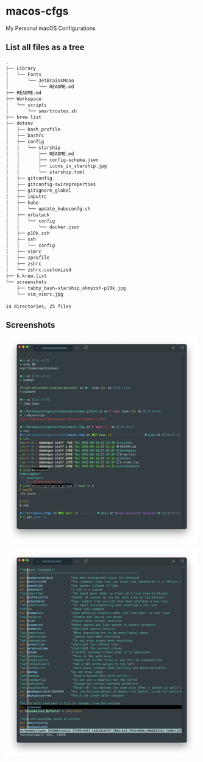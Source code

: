 # macos-cfgs

My Personal macOS Configurations

## List all files as a tree

```
.
├── Library
│   └── Fonts
│       └── JetBrainsMono
│           └── README.md
├── README.md
├── Workspace
│   └── scripts
│       └── smartroutes.sh
├── brew.list
├── dotenv
│   ├── bash_profile
│   ├── bashrc
│   ├── config
│   │   └── starship
│   │       ├── README.md
│   │       ├── config-schema.json
│   │       ├── icons_in_starship.jpg
│   │       └── starship.toml
│   ├── gitconfig
│   ├── gitconfig-swireproperties
│   ├── gitignore_global
│   ├── inputrc
│   ├── kube
│   │   └── update_kubeconfg.sh
│   ├── orbstack
│   │   └── config
│   │       └── docker.json
│   ├── p10k.zsh
│   ├── ssh
│   │   └── config
│   ├── vimrc
│   ├── zprofile
│   ├── zshrc
│   └── zshrc.customized
├── k.krew.list
└── screenshots
    ├── tabby_bash-starship_ohmyzsh-p10k.jpg
    └── vim_vimrc.jpg

14 directories, 25 files
```

## Screenshots

![](screenshots/tabby_bash-starship_ohmyzsh-p10k.jpg)

![](screenshots/vim_vimrc.jpg)

